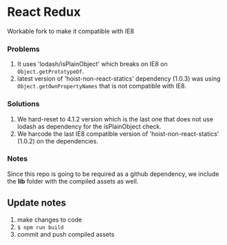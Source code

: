 React Redux
=========================

Workable fork to make it compatible with IE8

### Problems

1. It uses 'lodash/isPlainObject' which breaks on IE8 on `Object.getPrototypeOf`.
2. latest version of 'hoist-non-react-statics' dependency (1.0.3) was using `Object.getOwnPropertyNames` that is not compatible with IE8.

### Solutions
1. We hard-reset to 4.1.2 version which is the last one that does not use lodash as dependency for the isPlainObject check. 
2. We harcode the last IE8 compatible version of 'hoist-non-react-statics' (1.0.2) on the dependencies.


### Notes
Since this repo is going to be required as a github dependency, we include the **lib** folder with the compiled assets as well.

## Update notes
1. make changes to code
2. `$ npm run build`
3. commit and push compiled assets
